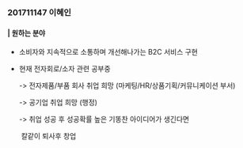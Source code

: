 ### 201711147 이혜인

#### | 원하는 분야

- 소비자와 지속적으로 소통하며 개선해나가는 B2C 서비스 구현

- 현재 전자회로/소자 관련 공부중

  -> 전자제품/부품 회사 취업 희망 (마케팅/HR/상품기획/커뮤니케이션 부서)

  -> 공기업 취업 희망 (행정)

  -> 취업 성공 후 성공확률 높은 기똥찬 아이디어가 생긴다면

  ​	칼같이 퇴사후 창업